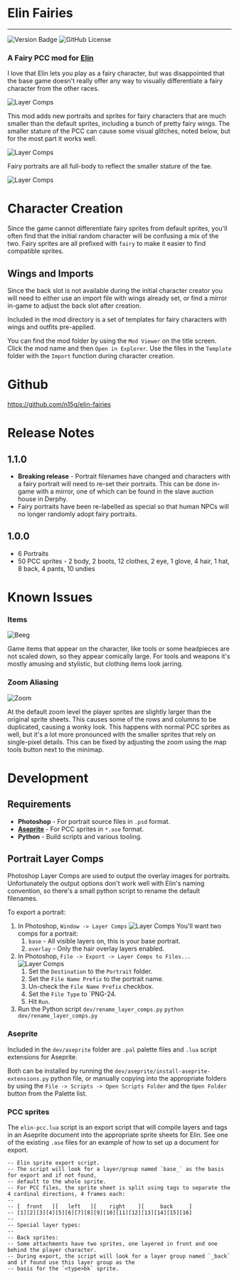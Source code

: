 # Elin Fairies

----
![Version Badge](https://img.shields.io/badge/version-1.0.0-blue)
![GitHub License](https://img.shields.io/github/license/n15g/elin-fairies)

### A Fairy PCC mod for [Elin](https://store.steampowered.com/app/2135150/Elin/)

I love that Elin lets you play as a fairy character, but was disappointed that the base
game doesn't really offer any way to visually differentiate a fairy character from the other
races.

![Layer Comps](site/comparison.gif)

This mod adds new portraits and sprites for fairy characters that are much smaller than the default sprites, including
a bunch of pretty fairy wings. The smaller stature of the PCC can cause some visual glitches, noted below, but for the
most part it works well.

![Layer Comps](site/sprite_showcase.gif)

Fairy portraits are all full-body to reflect the smaller stature of the fae.

![Layer Comps](site/portraits.png)

# Character Creation

Since the game cannot differentiate fairy sprites from default sprites, you'll often find that the initial random
character will be confusing a mix of the two. Fairy sprites are all prefixed with `fairy` to make it easier to
find compatible sprites.

## Wings and Imports

Since the back slot is not available during the initial character creator you will need to either
use an import file with wings already set, or find a mirror in-game to adjust the back slot after creation.

Included in the mod directory is a set of templates for fairy characters with wings and outfits pre-applied.

You can find the mod folder by using the `Mod Viewer` on the title screen. Click the mod name and then
`Open in Explorer`.
Use the files in the `Template` folder with the `Import` function during character creation.

# Github

https://github.com/n15g/elin-fairies

# Release Notes

## 1.1.0

* **Breaking release** - Portrait filenames have changed and characters with a fairy portrait will need to re-set their
  portraits. This can be done in-game with a mirror, one of which can be found in the slave auction house in Derphy.
* Fairy portraits have been re-labelled as special so that human NPCs will no longer randomly adopt fairy portraits. 

## 1.0.0

* 6 Portraits
* 50 PCC sprites - 2 body, 2 boots, 12 clothes, 2 eye, 1 glove, 4 hair, 1 hat, 8 back, 4 pants, 10 undies

# Known Issues

### Items

![Beeg](site/beeg.png)

Game items that appear on the character, like tools or some headpieces are not scaled down, so they appear comically
large. For tools and weapons it's mostly amusing and stylistic, but clothing items look jarring.

### Zoom Aliasing

![Zoom](site/zoom.png)

At the default zoom level the player sprites are slightly larger than the original sprite sheets. This causes some of
the rows and columns to be duplicated, causing a wonky look. This happens with normal PCC sprites as well, but it's a
lot
more pronounced with the smaller sprites that rely on single-pixel details. This can be fixed by adjusting the zoom
using the map tools button next to the minimap.

# Development

## Requirements

* **Photoshop** - For portrait source files in `.psd` format.
* **[Aseprite](https://www.aseprite.org/)** - For PCC sprites in `*.ase` format.
* **Python** - Build scripts and various tooling.

## Portrait Layer Comps

Photoshop Layer Comps are used to output the overlay images for portraits.
Unfortunately the output options don't work well with Elin's naming convention, so there's
a small python script to rename the default filenames.

To export a portrait:

1. In Photoshop, `Window -> Layer Comps`
   ![Layer Comps](site/layer_comps1.png)
   You'll want two comps for a portrait:
    1. `base` - All visible layers on, this is your base portrait.
    2. `overlay` - Only the hair overlay layers enabled.
2. In Photoshop, `File -> Export -> Layer Comps to Files...`
   ![Layer Comps](site/layer_comps2.png)
    1. Set the `Destination` to the `Portrait` folder.
    2. Set the `File Name Prefix` to the portrait name.
    3. Un-check the `File Name Prefix` checkbox.
    4. Set the `File Type` to `PNG-24.
    5. Hit `Run`.
3. Run the Python script `dev/rename_layer_comps.py`
   ```python dev/rename_layer_comps.py```

### Aseprite

Included in the `dev/aseprite` folder are `.pal` palette files and `.lua` script extensions for Aseprite.

Both can be installed by running the `dev/aseprite/install-aseprite-extensions.py` python file, or manually copying
into the appropriate folders by using the `File -> Scripts -> Open Scripts Folder` and the `Open Folder` button
from the Palette list.

### PCC sprites

The `elin-pcc.lua` script is an export script that will compile layers and tags in an Aseprite document
into the appropriate sprite sheets for Elin. See one of the existing `.ase` files for an example of how to set
up a document for export.

```
-- Elin sprite export script.
-- The script will look for a layer/group named `base_` as the basis for export and if not found,
-- default to the whole sprite.
-- For PCC files, the sprite sheet is split using tags to separate the 4 cardinal directions, 4 frames each:
--
-- [  front   ][   left   ][    right    ][     back     ]
-- [1][2][3][4][5][6][7][8][9][10][11][12][13][14][15][16]
--
-- Special layer types:
--
-- Back sprites:
-- Some attachments have two sprites, one layered in front and one behind the player character.
-- During export, the script will look for a layer group named `_back` and if found use this layer group as the
-- basis for the `<type>bk` sprite.
```

